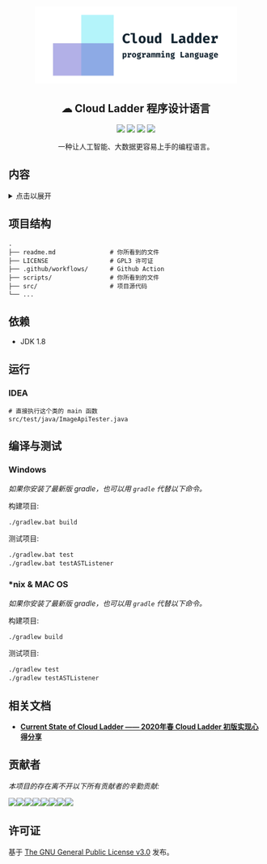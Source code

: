 <div align="center">
  <img src="assets/cover_photo.png" width="400px" alt="BIThesis Icon">

## ☁ Cloud Ladder 程序设计语言

[![](https://flat.badgen.net/github/status/BIT-SYS/cloud-ladder)]()
[![](https://flat.badgen.net/github/contributors/BIT-SYS/cloud-ladder)]()
[![](https://badgen.net/github/open-issues/BIT-SYS/cloud-ladder)]()
[![](https://flat.badgen.net/github/license/BIT-SYS/cloud-ladder?color=purple)]()

一种让人工智能、大数据更容易上手的编程语言。

</div>


## 内容
<details>
<summary>点击以展开</summary>

- [项目结构](#项目结构)
- [依赖](#依赖)
- [运行](#运行)
  * [IDEA](#idea)
- [编译与测试](#编译与测试)
  * [Windows](#windows)
  * [*nix & MAC OS](#*nix-%26-mac-os)
- [相关文档](#相关文档)
- [贡献者](#贡献者)
- [许可证](#许可证)

</details>


## 项目结构

```
.
├── readme.md               # 你所看到的文件
├── LICENSE                 # GPL3 许可证
├── .github/workflows/      # Github Action
├── scripts/                # 你所看到的文件
├── src/                    # 项目源代码
└── ...
```

## 依赖

- JDK 1.8

## 运行

### IDEA

```
# 直接执行这个类的 main 函数
src/test/java/ImageApiTester.java
```

## 编译与测试

### Windows

*如果你安装了最新版 gradle，也可以用 `gradle` 代替以下命令。*

构建项目:

```bash
./gradlew.bat build
```

测试项目:

```bash
./gradlew.bat test
./gradlew.bat testASTListener

```

### *nix & MAC OS

*如果你安装了最新版 gradle，也可以用 `gradle` 代替以下命令。*

构建项目:

```bash
./gradlew build
```

测试项目:

```bash
./gradlew test
./gradlew testASTListener

```

## 相关文档

- **[Current State of Cloud Ladder —— 2020年春 Cloud Ladder 初版实现心得分享](https://cloud-ladder.fkynjyq.com)**

## 贡献者

*本项目的存在离不开以下所有贡献者的辛勤贡献:*

[![](https://sourcerer.io/fame/fky2015/BIT-SYS/cloud-ladder/images/0)](https://sourcerer.io/fame/fky2015/BIT-SYS/cloud-ladder/links/0)[![](https://sourcerer.io/fame/fky2015/BIT-SYS/cloud-ladder/images/1)](https://sourcerer.io/fame/fky2015/BIT-SYS/cloud-ladder/links/1)[![](https://sourcerer.io/fame/fky2015/BIT-SYS/cloud-ladder/images/2)](https://sourcerer.io/fame/fky2015/BIT-SYS/cloud-ladder/links/2)[![](https://sourcerer.io/fame/fky2015/BIT-SYS/cloud-ladder/images/3)](https://sourcerer.io/fame/fky2015/BIT-SYS/cloud-ladder/links/3)[![](https://sourcerer.io/fame/fky2015/BIT-SYS/cloud-ladder/images/4)](https://sourcerer.io/fame/fky2015/BIT-SYS/cloud-ladder/links/4)[![](https://sourcerer.io/fame/fky2015/BIT-SYS/cloud-ladder/images/5)](https://sourcerer.io/fame/fky2015/BIT-SYS/cloud-ladder/links/5)[![](https://sourcerer.io/fame/fky2015/BIT-SYS/cloud-ladder/images/6)](https://sourcerer.io/fame/fky2015/BIT-SYS/cloud-ladder/links/6)[![](https://sourcerer.io/fame/fky2015/BIT-SYS/cloud-ladder/images/7)](https://sourcerer.io/fame/fky2015/BIT-SYS/cloud-ladder/links/7)



## 许可证

基于 [The GNU General Public License v3.0](LICENSE) 发布。

